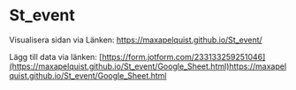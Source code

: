 # St_event

Visualisera sidan via Länken: 
https://maxapelquist.github.io/St_event/


Lägg till data via länken:
[https://form.jotform.com/233133259251046](https://maxapelquist.github.io/St_event/Google_Sheet.html)https://maxapelquist.github.io/St_event/Google_Sheet.html

